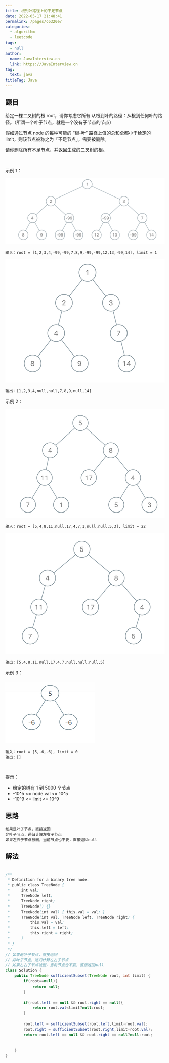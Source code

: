 ```yaml
---
title: 根到叶路径上的不足节点
date: 2022-05-17 21:48:41
permalink: /pages/c6320e/
categories: 
  - algorithm
  - leetcode
tags: 
  - null
author: 
  name: JavaInterview.cn
  link: https://JavaInterview.cn
tag: 
  text: java
titleTag: Java
---
```

    


## 题目
给定一棵二叉树的根 root，请你考虑它所有 从根到叶的路径：从根到任何叶的路径。（所谓一个叶子节点，就是一个没有子节点的节点）

假如通过节点 node 的每种可能的 “根-叶” 路径上值的总和全都小于给定的 limit，则该节点被称之为「不足节点」，需要被删除。

请你删除所有不足节点，并返回生成的二叉树的根。

 

示例 1：

![](../../../media/pictures/leetcode/insufficient-1.png)

    输入：root = [1,2,3,4,-99,-99,7,8,9,-99,-99,12,13,-99,14], limit = 1
![](../../../media/pictures/leetcode/insufficient-2.png)

    输出：[1,2,3,4,null,null,7,8,9,null,14]
示例 2：

![](../../../media/pictures/leetcode/insufficient-3.png)

    输入：root = [5,4,8,11,null,17,4,7,1,null,null,5,3], limit = 22
![](../../../media/pictures/leetcode/insufficient-4.png)

    输出：[5,4,8,11,null,17,4,7,null,null,null,5]
示例 3：

![](../../../media/pictures/leetcode/insufficient-5.png)

    输入：root = [5,-6,-6], limit = 0
    输出：[]
 

提示：

- 给定的树有 1 到 5000 个节点
- -10^5 <= node.val <= 10^5
- -10^9 <= limit <= 10^9


## 思路

    如果是叶子节点，直接返回
    非叶子节点，递归计算左右子节点
    如果左右子节点被删，当前节点也不要，直接返回null

## 解法
```java

/**
 * Definition for a binary tree node.
 * public class TreeNode {
 *     int val;
 *     TreeNode left;
 *     TreeNode right;
 *     TreeNode() {}
 *     TreeNode(int val) { this.val = val; }
 *     TreeNode(int val, TreeNode left, TreeNode right) {
 *         this.val = val;
 *         this.left = left;
 *         this.right = right;
 *     }
 * }
 */
// 如果是叶子节点，直接返回
// 非叶子节点，递归计算左右子节点
// 如果左右子节点被删，当前节点也不要，直接返回null
class Solution {
    public TreeNode sufficientSubset(TreeNode root, int limit) {
        if(root==null){
            return null;
        }

        if(root.left == null && root.right == null){
            return root.val<limit?null:root;
        }

        root.left = sufficientSubset(root.left,limit-root.val);
        root.right = sufficientSubset(root.right,limit-root.val);
        return root.left == null && root.right == null?null:root;


    }
}
```